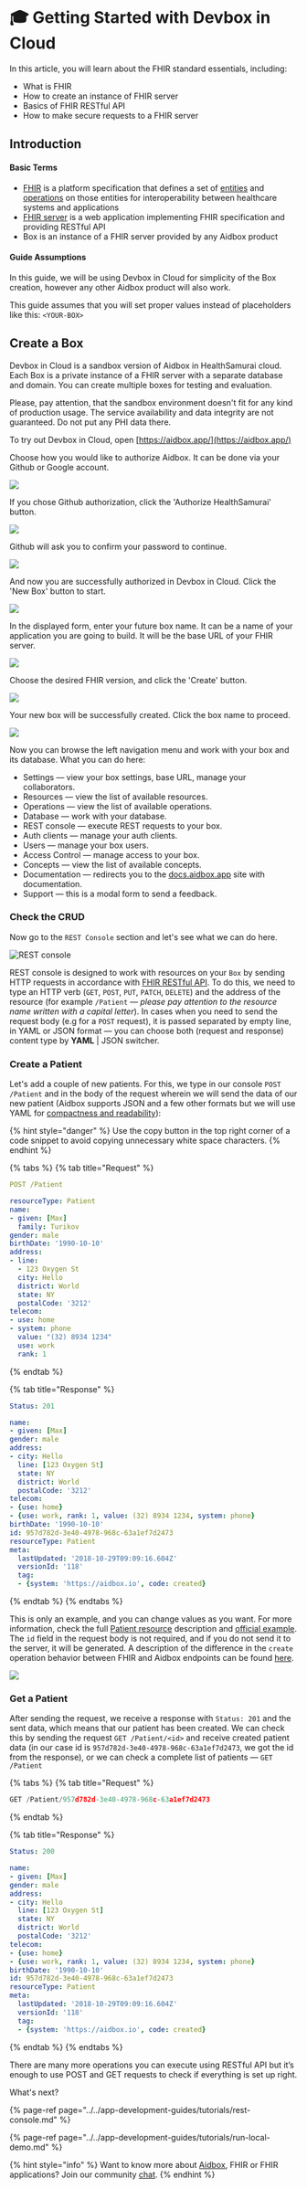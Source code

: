 # 🎓 Getting Started with Devbox in Cloud

In this article, you will learn about the FHIR standard essentials, including:

* What is FHIR 
* How to create an instance of FHIR server
* Basics of FHIR RESTful API
* How to make secure requests to a FHIR server

## Introduction

#### Basic Terms

* [FHIR](https://www.hl7.org/fhir/index.html) is a platform specification that defines a set of [entities](https://www.hl7.org/fhir/resourcelist.html) and [operations](https://www.hl7.org/fhir/http.html) on those entities for interoperability between healthcare systems and applications
* [FHIR server](https://aidbox.app) is a web application implementing FHIR specification and providing RESTful API
* Box is an instance of a FHIR server provided by any Aidbox product

#### Guide Assumptions

In this guide, we will be using Devbox in Cloud for simplicity of the Box creation, however any other Aidbox product will also work.

This guide assumes that you will set proper values instead of placeholders like this: `<YOUR-BOX>`

## Create a Box

Devbox in Cloud is a sandbox version of Aidbox in HealthSamurai cloud. Each Box is a private instance of a FHIR server with a separate database and domain. You can create multiple boxes for testing and evaluation.

Please, pay attention, that the sandbox environment doesn't fit for any kind of production usage. The service availability and data integrity are not guaranteed. Do not put any PHI data there.

To try out Devbox in Cloud, open [https://aidbox.app/](https://aidbox.app/)

Choose how you would like to authorize Aidbox. It can be done via your Github or Google account.

![](../../.gitbook/assets/signup.-aidboxcloud.png)

If you chose Github authorization, click the 'Authorize HealthSamurai' button.

![](../../.gitbook/assets/scr-2018-10-11_10-50-33.png)

Github will ask you to confirm your password to continue.

![](../../.gitbook/assets/scr-2018-10-11_10-51-32.png)

And now you are successfully authorized in Devbox in Cloud. Click the 'New Box' button to start.

![](../../.gitbook/assets/scr-2018-10-11_10-51-55.png)

In the displayed form, enter your future box name. It can be a name of your application you are going to build. It will be the base URL of your FHIR server.

![](../../.gitbook/assets/create-box.png)

Choose the desired FHIR version, and click the 'Create' button.

![](../../.gitbook/assets/choose-fhir-version.png)

Your new box will be successfully created. Click the box name to proceed.

![](../../.gitbook/assets/scr-2018-10-11_10-54-04.png)



Now you can browse the left navigation menu and work with your box and its database. What you can do here: 

* Settings — view your box settings, base URL, manage your collaborators.
* Resources — view the list of available resources.
* Operations — view the list of available operations.
* Database — work with your database.
* REST console — execute REST requests to your box.
* Auth clients — manage your auth clients.
* Users — manage your box users.
* Access Control — manage access to your box.
* Concepts — view the list of available concepts.
* Documentation — redirects you to the [docs.aidbox.app](https://docs.aidbox.app) site with documentation.
* Support — this is a modal form to send a feedback.

### Check the CRUD

Now go to the `REST Console` section and let's see what we can do here.

![REST console](../../.gitbook/assets/screenshot-2018-10-18-18.54.58.png)

REST console is designed to work with resources on your `Box` by sending HTTP requests in accordance with [FHIR RESTful API](http://hl7.org/fhir/http.html). To do this, we need to type an HTTP verb \(`GET`, `POST`, `PUT`, `PATCH`, `DELETE`\) and the address of the resource \(for example `/Patient` — _please pay attention to the resource name written with a capital letter_\). In cases when you need to send the request body \(e.g for a `POST` request\), it is passed separated by empty line, in YAML or JSON format — you can choose both \(request and response\) content type by **YAML** \| JSON switcher.

### Create a Patient

Let's add a couple of new patients. For this, we type in our console `POST /Patient` and in the body of the request wherein we will send the data of our new patient \(Aidbox supports JSON and a few other formats but we will use YAML for [compactness and readability]()\):

{% hint style="danger" %}
Use the copy button in the top right corner of a code snippet to avoid copying unnecessary white space characters.
{% endhint %}

{% tabs %}
{% tab title="Request" %}
```yaml
POST /Patient

resourceType: Patient
name:
- given: [Max]
  family: Turikov
gender: male
birthDate: '1990-10-10'
address:
- line:
  - 123 Oxygen St
  city: Hello
  district: World
  state: NY
  postalCode: '3212'
telecom:
- use: home
- system: phone
  value: "(32) 8934 1234"
  use: work
  rank: 1
```
{% endtab %}

{% tab title="Response" %}
```yaml
Status: 201

name:
- given: [Max]
gender: male
address:
- city: Hello
  line: [123 Oxygen St]
  state: NY
  district: World
  postalCode: '3212'
telecom:
- {use: home}
- {use: work, rank: 1, value: (32) 8934 1234, system: phone}
birthDate: '1990-10-10'
id: 957d782d-3e40-4978-968c-63a1ef7d2473
resourceType: Patient
meta:
  lastUpdated: '2018-10-29T09:09:16.604Z'
  versionId: '118'
  tag:
  - {system: 'https://aidbox.io', code: created}
```
{% endtab %}
{% endtabs %}

This is only an example, and you can change values as you want. For more information, check the full [Patient resource](https://www.hl7.org/fhir/patient.html) description and [official example](https://www.hl7.org/fhir/patient-example.json.html). The `id` field in the request body is not required, and if you do not send it to the server, it will be generated. A description of the difference in the `create` operation behavior between FHIR and Aidbox endpoints can be found [here](https://docs.aidbox.app/basic-concepts/aidbox-and-fhir-formats).

![](../../.gitbook/assets/2018-10-29-121415_1311x754_scrot.png)

### Get a Patient

After sending the request, we receive a response with `Status: 201` and the sent data, which means that our patient has been created. We can check this by sending the request `GET /Patient/<id>` and receive created patient data \(in our case id is `957d782d-3e40-4978-968c-63a1ef7d2473`, we got the id from the response\), or we can check a complete list of patients — `GET /Patient`

{% tabs %}
{% tab title="Request" %}
```javascript
GET /Patient/957d782d-3e40-4978-968c-63a1ef7d2473
```
{% endtab %}

{% tab title="Response" %}
```yaml
Status: 200

name:
- given: [Max]
gender: male
address:
- city: Hello
  line: [123 Oxygen St]
  state: NY
  district: World
  postalCode: '3212'
telecom:
- {use: home}
- {use: work, rank: 1, value: (32) 8934 1234, system: phone}
birthDate: '1990-10-10'
id: 957d782d-3e40-4978-968c-63a1ef7d2473
resourceType: Patient
meta:
  lastUpdated: '2018-10-29T09:09:16.604Z'
  versionId: '118'
  tag:
  - {system: 'https://aidbox.io', code: created}
```
{% endtab %}
{% endtabs %}

There are many more operations you can execute using RESTful API but it’s enough to use POST and GET requests to check if everything is set up right.

What's next?

{% page-ref page="../../app-development-guides/tutorials/rest-console.md" %}

{% page-ref page="../../app-development-guides/tutorials/run-local-demo.md" %}

{% hint style="info" %}
Want to know more about [Aidbox](https://www.health-samurai.io/aidbox), FHIR or FHIR applications? Join our community [chat](https://t.me/aidbox).
{% endhint %}

